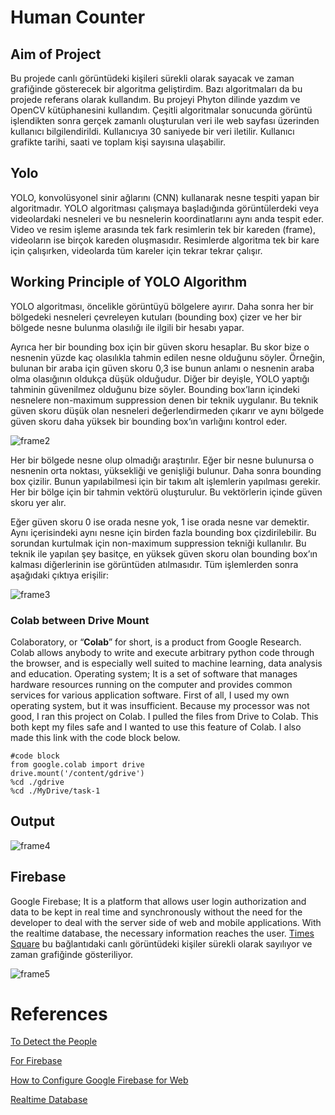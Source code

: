 # Human Counter

## Aim of Project
Bu projede canlı görüntüdeki kişileri sürekli olarak sayacak ve zaman grafiğinde gösterecek bir algoritma geliştirdim. Bazı algoritmaları da bu projede referans olarak kullandım. Bu projeyi Phyton dilinde yazdım ve OpenCV kütüphanesini kullandım. Çeşitli algoritmalar sonucunda görüntü işlendikten sonra gerçek zamanlı oluşturulan veri ile web sayfası üzerinden kullanıcı bilgilendirildi. Kullanıcıya 30 saniyede bir veri iletilir. Kullanıcı grafikte tarihi, saati ve toplam kişi sayısına ulaşabilir.


## Yolo
 YOLO, konvolüsyonel sinir ağlarını (CNN) kullanarak nesne tespiti yapan bir algoritmadır. YOLO algoritması çalışmaya başladığında görüntülerdeki veya videolardaki nesneleri ve bu nesnelerin koordinatlarını aynı anda tespit eder. 
Video ve resim işleme arasında tek fark resimlerin tek bir kareden (frame), videoların ise birçok kareden oluşmasıdır. Resimlerde algoritma tek bir kare için çalışırken, videolarda tüm kareler için tekrar tekrar çalışır.  

## Working Principle of YOLO Algorithm
YOLO algoritması, öncelikle görüntüyü bölgelere ayırır. Daha sonra her bir bölgedeki nesneleri çevreleyen kutuları (bounding box) çizer ve her bir bölgede nesne bulunma olasılığı ile ilgili bir hesabı yapar.

Ayrıca her bir bounding box için bir güven skoru hesaplar. Bu skor bize o nesnenin yüzde kaç olasılıkla tahmin edilen nesne olduğunu söyler. Örneğin, bulunan bir araba için güven skoru 0,3 ise bunun anlamı o nesnenin araba olma olasığının oldukça düşük olduğudur. Diğer bir deyişle, YOLO yaptığı tahminin güvenilmez olduğunu bize söyler.  Bounding box’ların içindeki nesnelere non-maximum suppression denen bir teknik uygulanır. Bu teknik güven skoru düşük olan nesneleri değerlendirmeden çıkarır ve aynı bölgede güven skoru daha yüksek bir bounding box‘ın varlığını kontrol eder.
  
  ![frame2](https://user-images.githubusercontent.com/95358360/145855221-e3e4186e-fd7f-47b6-b65f-3747e5d5e5a8.PNG)
  
  Her bir bölgede nesne olup olmadığı araştırılır. Eğer bir nesne bulunursa o nesnenin orta noktası, yüksekliği ve genişliği bulunur. Daha sonra bounding box çizilir. Bunun yapılabilmesi için bir takım alt işlemlerin yapılması gerekir. Her bir bölge için bir tahmin vektörü oluşturulur. Bu vektörlerin içinde güven skoru yer alır. 

Eğer güven skoru 0 ise orada nesne yok, 1 ise orada nesne var demektir. Aynı içerisindeki aynı nesne için birden fazla bounding box çizdirilebilir. Bu sorundan kurtulmak için non-maximum suppression tekniği kullanılır. Bu teknik ile yapılan şey basitçe, en yüksek güven skoru olan bounding box’ın kalması diğerlerinin ise görüntüden atılmasıdır. Tüm işlemlerden sonra aşağıdaki çıktıya erişilir:
  
 
 ![frame3](https://user-images.githubusercontent.com/95358360/145855367-61c8c461-17ab-45e2-bd1a-fd482b8ae107.PNG)


### Colab between Drive Mount

Colaboratory, or “**Colab**” for short, is a product from Google Research. Colab allows anybody to write and execute arbitrary python code through the browser, and is especially well suited to machine learning, data analysis and education. 
Operating system; It is a set of software that manages hardware resources running on the computer and provides common services for various application software. First of all, I used my own operating system, but it was insufficient. Because my processor was not good, I ran this project on Colab. I pulled the files from Drive to Colab. This both kept my files safe and I wanted to use this feature of Colab. I also made this link with the code block below.


```
#code block
from google.colab import drive
drive.mount('/content/gdrive')
%cd ./gdrive
%cd ./MyDrive/task-1 
```

## Output


![frame4](https://user-images.githubusercontent.com/95358360/145856514-812fe7e8-9e72-4fef-b832-dc637542e6e0.PNG)



## Firebase
Google Firebase; It is a platform that allows user login authorization and data to be kept in real time and synchronously without the need for the developer to deal with the server side of web and mobile applications. With the realtime database, the necessary information reaches the user. [Times Square](https://www.youtube.com/watch?v=AdUw5RdyZxI ) bu bağlantıdaki canlı görüntüdeki kişiler sürekli olarak sayılıyor ve zaman grafiğinde gösteriliyor. 



![frame5](https://user-images.githubusercontent.com/95358360/145856859-bda12886-4c7c-45f9-93ac-6e9375c9c35d.PNG)
 


# References
[To Detect the People](https://github.com/venkata-sreeram/Social-Distancing-Detection.git)

[For Firebase](https://www.youtube.com/watch?v=rKuGCQda_Qo)

[How to Configure Google Firebase for Web](https://www.youtube.com/watch?v=q5tAUb_bvqg)

[Realtime Database](https://www.w3schools.com/js/js_graphics_chartjs.asp)

